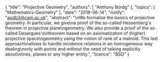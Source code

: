 {
    "title": "Projective Geometry",
    "authors": [
        "Anthony Bordg"
    ],
    "topics": [
        "Mathematics-Geometry"
    ],
    "date": "2018-06-14",
    "notify": "apdb3@cam.ac.uk",
    "abstract": "\nWe formalize the basics of projective geometry. In particular, we give\na proof of the so-called Hessenberg's theorem in projective plane\ngeometry. We also provide a proof of the so-called Desargues's\ntheorem based on an axiomatization of (higher) projective space\ngeometry using the notion of rank of a matroid. This last approach\nallows to handle incidence relations in an homogeneous way dealing\nonly with points and without the need of talking explicitly about\nlines, planes or any higher entity.",
    "licence": "BSD"
}